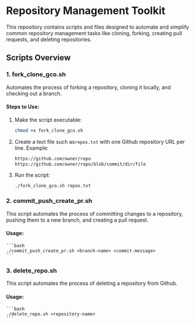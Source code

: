 # Repository Management Toolkit

This repository contains scripts and files designed to automate and simplify common repository management tasks like cloning, forking, creating pull requests, and deleting repositories.


## Scripts Overview

### 1. **fork_clone_gco.sh**
Automates the process of forking a repository, cloning it locally, and checking out a branch.

#### Steps to Use:

1. Make the script executable:  
   ```bash
   chmod +x fork_clone_gco.sh
2. Create a text file such as`repos.txt` with one Github repository URL per line. Example:
     ```bash
    https://github.com/owner/repo
    https://github.com/owner/repo/blob/commit/dir/file
3. Run the script:
    ```bash
    ./fork_clone_gco.sh repos.txt
    ```


### 2. **commit_push_create_pr.sh**

This script automates the process of committing changes to a repository, pushing them to a new branch, and creating a pull request.


#### Usage:

    ```bash
    ./commit_push_create_pr.sh <branch-name> <commit-message>
    ```

### 3. **delete_repo.sh**

This script automates the process of deleting a repository from Github.

#### Usage:

    ```bash
    ./delete_repo.sh <repository-name>
    ```